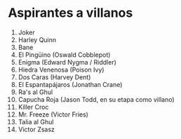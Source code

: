 # Aspirantes a villanos

1. Joker
2. Harley Quinn
3. Bane
4. El Pingüino (Oswald Cobblepot)
5. Enigma (Edward Nygma / Riddler)
6. Hiedra Venenosa (Poison Ivy)
7. Dos Caras (Harvey Dent)
8. El Espantapájaros (Jonathan Crane)
9. Ra's al Ghul
10. Capucha Roja (Jason Todd, en su etapa como villano)
11. Killer Croc
12. Mr. Freeze (Victor Fries)
13. Talia al Ghul
14. Victor Zsasz